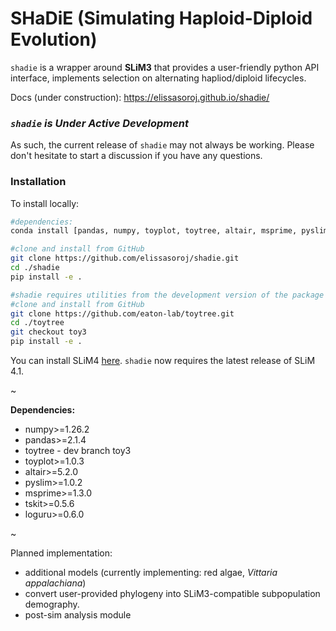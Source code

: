 # SHaDiE (Simulating Haploid-Diploid Evolution)

`shadie` is a wrapper around **SLiM3** that provides a user-friendly python API interface, implements selection on alternating hapliod/diploid lifecycles.

Docs (under construction): https://elissasoroj.github.io/shadie/


### *`shadie` is Under Active Development*

As such, the current release of `shadie` may not always be working. Please don't hesitate to start a discussion if you have any questions. 


### Installation

To install locally:
```bash
#dependencies:
conda install [pandas, numpy, toyplot, toytree, altair, msprime, pyslim, tskit, loguru, scipy] -c conda-forge

#clone and install from GitHub
git clone https://github.com/elissasoroj/shadie.git
cd ./shadie
pip install -e .

#shadie requires utilities from the development version of the package `toytree`
#clone and install from GitHub
git clone https://github.com/eaton-lab/toytree.git
cd ./toytree
git checkout toy3
pip install -e .
```

You can install SLiM4 [here](https://messerlab.org/slim/). `shadie` now requires the latest release of SLiM 4.1. 

~

**Dependencies:**

* numpy>=1.26.2
* pandas>=2.1.4
* toytree - dev branch toy3
* toyplot>=1.0.3
* altair>=5.2.0
* pyslim>=1.0.2
* msprime>=1.3.0
* tskit>=0.5.6
* loguru>=0.6.0

~

Planned implementation:
* additional models (currently implementing: red algae, *Vittaria appalachiana*)
* convert user-provided phylogeny into SLiM3-compatible subpopulation demography. 
* post-sim analysis module
